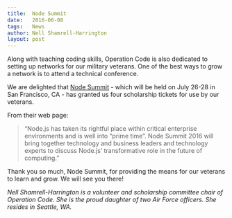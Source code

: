```yaml
---
title:  Node Summit
date:   2016-06-08
tags:   News
author: Nell Shamrell-Harrington
layout: post
---
```


Along with teaching coding skills, Operation Code is also dedicated to setting up networks for our military veterans.  One of the best ways to grow a network is to attend a technical conference.

We are delighted that [Node Summit](http://nodesummit.com/) - which will be held on July 26-28 in San Francisco, CA - has granted us four scholarship tickets for use by our veterans.

From their web page:

>“Node.js has taken its rightful place within critical enterprise environments and is well into “prime time”. Node Summit 2016 will bring together technology and business leaders and technology experts to discuss Node.js’ transformative role in the future of computing.”

Thank you so much, Node Summit, for providing the means for our veterans to learn and grow.  We will see you there!

*Nell Shamrell-Harrington is a volunteer and scholarship committee chair of Operation Code. She is the proud daughter of two Air Force officers. She resides in Seattle, WA.*
